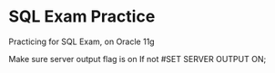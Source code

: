 # SQL Exam Practice

Practicing for SQL Exam, on Oracle 11g

Make sure server output flag is on
If not
#SET SERVER OUTPUT ON;